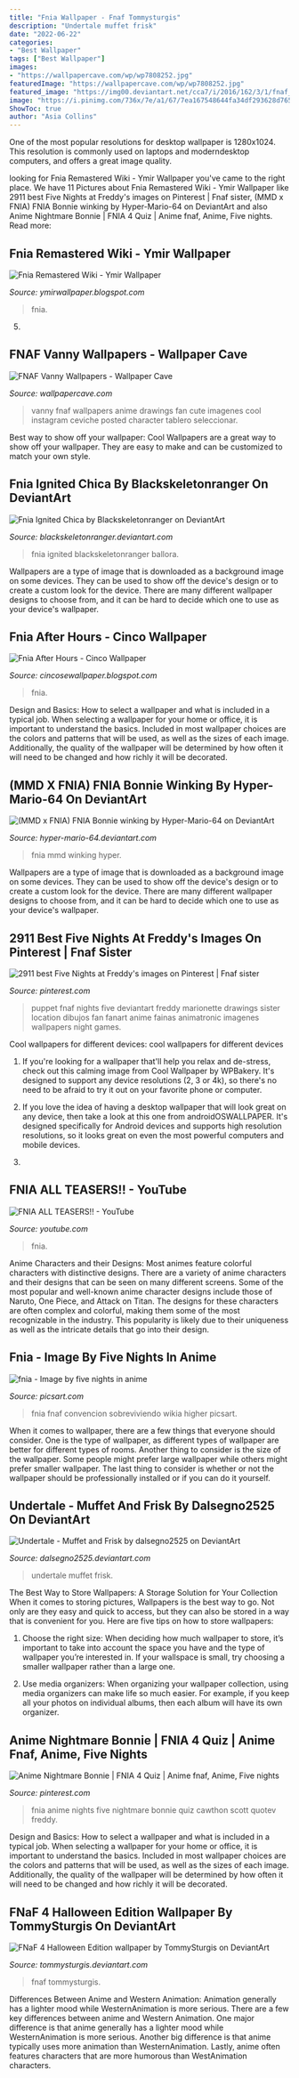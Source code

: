 ```yaml
---
title: "Fnia Wallpaper - Fnaf Tommysturgis"
description: "Undertale muffet frisk"
date: "2022-06-22"
categories:
- "Best Wallpaper"
tags: ["Best Wallpaper"]
images:
- "https://wallpapercave.com/wp/wp7808252.jpg"
featuredImage: "https://wallpapercave.com/wp/wp7808252.jpg"
featured_image: "https://img00.deviantart.net/cca7/i/2016/162/3/1/fnaf_4_halloween_edition_wallpaper_by_tommysturgis-da5x1wi.png"
image: "https://i.pinimg.com/736x/7e/a1/67/7ea167548644fa34df293628d765af7d.jpg"
ShowToc: true
author: "Asia Collins"
---
```



One of the most popular resolutions for desktop wallpaper is 1280x1024. This resolution is commonly used on laptops and moderndesktop computers, and offers a great image quality.

	

		
looking for Fnia Remastered Wiki - Ymir Wallpaper you've came to the right place. We have 11 Pictures about Fnia Remastered Wiki - Ymir Wallpaper like 2911 best Five Nights at Freddy&#039;s images on Pinterest | Fnaf sister, (MMD x FNIA) FNIA Bonnie winking by Hyper-Mario-64 on DeviantArt and also Anime Nightmare Bonnie | FNIA 4 Quiz | Anime fnaf, Anime, Five nights. Read more:
		
    
## Fnia Remastered Wiki - Ymir Wallpaper

<img loading=lazy src="https://i.pinimg.com/564x/a6/aa/70/a6aa708bf57d18e4c5af9b319418aabf.jpg" onerror="this.onerror=null;this.src='https://tse4.mm.bing.net/th?id=OIP.e7kjMsl7nvpWNXHlOY4_eAHaFj&amp;pid=15.1';" alt="Fnia Remastered Wiki - Ymir Wallpaper">

_Source: ymirwallpaper.blogspot.com_

>fnia. 

	

5.

    
## FNAF Vanny Wallpapers - Wallpaper Cave

<img loading=lazy src="https://wallpapercave.com/wp/wp7808252.jpg" onerror="this.onerror=null;this.src='https://tse4.mm.bing.net/th?id=OIP.QQ4uzLiImK7PSXC128wfXgHaIo&amp;pid=15.1';" alt="FNAF Vanny Wallpapers - Wallpaper Cave">

_Source: wallpapercave.com_

>vanny fnaf wallpapers anime drawings fan cute imagenes cool instagram ceviche posted character tablero seleccionar. 

	

Best way to show off your wallpaper:
Cool Wallpapers are a great way to show off your wallpaper. They are easy to make and can be customized to match your own style.

    
## Fnia Ignited Chica By Blackskeletonranger On DeviantArt

<img loading=lazy src="https://pre00.deviantart.net/d0ec/th/pre/i/2016/239/1/6/fnia_ignited_chica_by_blackskeletonranger-dafizk5.jpg" onerror="this.onerror=null;this.src='https://tse4.mm.bing.net/th?id=OIP.avC5vRbmOA7iblCd0FSNzQHaJ4&amp;pid=15.1';" alt="Fnia Ignited Chica by Blackskeletonranger on DeviantArt">

_Source: blackskeletonranger.deviantart.com_

>fnia ignited blackskeletonranger ballora. 

	

Wallpapers are a type of image that is downloaded as a background image on some devices. They can be used to show off the device's design or to create a custom look for the device. There are many different wallpaper designs to choose from, and it can be hard to decide which one to use as your device's wallpaper.

    
## Fnia After Hours - Cinco Wallpaper

<img loading=lazy src="https://pbs.twimg.com/profile_images/1378414820748300288/P5748tvt_400x400.jpg" onerror="this.onerror=null;this.src='https://tse2.mm.bing.net/th?id=OIP.TGDkmJ6Gs5Y0DKcKp5zTqgAAAA&amp;pid=15.1';" alt="Fnia After Hours - Cinco Wallpaper">

_Source: cincosewallpaper.blogspot.com_

>fnia. 

	

Design and Basics: How to select a wallpaper and what is included in a typical job.
When selecting a wallpaper for your home or office, it is important to understand the basics. Included in most wallpaper choices are the colors and patterns that will be used, as well as the sizes of each image. Additionally, the quality of the wallpaper will be determined by how often it will need to be changed and how richly it will be decorated.

    
## (MMD X FNIA) FNIA Bonnie Winking By Hyper-Mario-64 On DeviantArt

<img loading=lazy src="https://orig00.deviantart.net/6c0f/f/2017/227/2/0/_mmd_x_fnia__fnia_bonnie_winking_by_hyper_mario_64-dbk7xkc.jpg" onerror="this.onerror=null;this.src='https://tse2.mm.bing.net/th?id=OIP.jn8Re2hII5F_QbkFyu-NQwHaEK&amp;pid=15.1';" alt="(MMD x FNIA) FNIA Bonnie winking by Hyper-Mario-64 on DeviantArt">

_Source: hyper-mario-64.deviantart.com_

>fnia mmd winking hyper. 

	

Wallpapers are a type of image that is downloaded as a background image on some devices. They can be used to show off the device's design or to create a custom look for the device. There are many different wallpaper designs to choose from, and it can be hard to decide which one to use as your device's wallpaper.

    
## 2911 Best Five Nights At Freddy&#039;s Images On Pinterest | Fnaf Sister

<img loading=lazy src="https://i.pinimg.com/736x/7e/a1/67/7ea167548644fa34df293628d765af7d.jpg" onerror="this.onerror=null;this.src='https://tse3.mm.bing.net/th?id=OIP.SSoCcCUcO8AcmTS0w_115wHaKo&amp;pid=15.1';" alt="2911 best Five Nights at Freddy&#039;s images on Pinterest | Fnaf sister">

_Source: pinterest.com_

>puppet fnaf nights five deviantart freddy marionette drawings sister location dibujos fan fanart anime fainas animatronic imagenes wallpapers night games. 

	

Cool wallpapers for different devices:
cool wallpapers for different devices 

1. If you're looking for a wallpaper that'll help you relax and de-stress, check out this calming image from Cool Wallpaper by WPBakery. It's designed to support any device resolutions (2, 3 or 4k), so there's no need to be afraid to try it out on your favorite phone or computer.

2. If you love the idea of having a desktop wallpaper that will look great on any device, then take a look at this one from androidOSWALLPAPER. It's designed specifically for Android devices and supports high resolution resolutions, so it looks great on even the most powerful computers and mobile devices.

3.

    
## FNIA ALL TEASERS!! - YouTube

<img loading=lazy src="https://i.ytimg.com/vi/9bKE2nyEelg/maxresdefault.jpg" onerror="this.onerror=null;this.src='https://tse1.mm.bing.net/th?id=OIP.cQsLImdPPGrom8EnQqP6QwHaEK&amp;pid=15.1';" alt="FNIA ALL TEASERS!! - YouTube">

_Source: youtube.com_

>fnia. 

	

Anime Characters and their Designs: Most animes feature colorful characters with distinctive designs.
There are a variety of anime characters and their designs that can be seen on many different screens. Some of the most popular and well-known anime character designs include those of Naruto, One Piece, and Attack on Titan. The designs for these characters are often complex and colorful, making them some of the most recognizable in the industry. This popularity is likely due to their uniqueness as well as the intricate details that go into their design.

    
## Fnia - Image By Five Nights In Anime

<img loading=lazy src="http://cdn130.picsart.com/271216963018201.jpg" onerror="this.onerror=null;this.src='https://tse3.mm.bing.net/th?id=OIP.5kZ0Sp-Apcs8Y3uweLgNxAHaFQ&amp;pid=15.1';" alt="fnia - Image by five nights in anime">

_Source: picsart.com_

>fnia fnaf convencion sobreviviendo wikia higher picsart. 

	

When it comes to wallpaper, there are a few things that everyone should consider. One is the type of wallpaper, as different types of wallpaper are better for different types of rooms. Another thing to consider is the size of the wallpaper. Some people might prefer large wallpaper while others might prefer smaller wallpaper. The last thing to consider is whether or not the wallpaper should be professionally installed or if you can do it yourself.

    
## Undertale - Muffet And Frisk By Dalsegno2525 On DeviantArt

<img loading=lazy src="http://img09.deviantart.net/e099/i/2016/073/0/9/undertale___muffet_and__frisk_by_dalsegno2525-d9v1rah.jpg" onerror="this.onerror=null;this.src='https://tse1.mm.bing.net/th?id=OIP.9c3GMW_qQwoSq_6km9CG0QHaGH&amp;pid=15.1';" alt="Undertale - Muffet and Frisk by dalsegno2525 on DeviantArt">

_Source: dalsegno2525.deviantart.com_

>undertale muffet frisk. 

	

The Best Way to Store Wallpapers: A Storage Solution for Your Collection
When it comes to storing pictures, Wallpapers is the best way to go. Not only are they easy and quick to access, but they can also be stored in a way that is convenient for you. Here are five tips on how to store wallpapers:
1) Choose the right size: When deciding how much wallpaper to store, it’s important to take into account the space you have and the type of wallpaper you’re interested in. If your wallspace is small, try choosing a smaller wallpaper rather than a large one.

2) Use media organizers: When organizing your wallpaper collection, using media organizers can make life so much easier. For example, if you keep all your photos on individual albums, then each album will have its own organizer.

    
## Anime Nightmare Bonnie | FNIA 4 Quiz | Anime Fnaf, Anime, Five Nights

<img loading=lazy src="https://i.pinimg.com/originals/a7/17/ab/a717abcd2358bd5f5de73423a3f2fae5.jpg" onerror="this.onerror=null;this.src='https://tse3.mm.bing.net/th?id=OIP.4qFZBnndQn12bCAkqzWnDwAAAA&amp;pid=15.1';" alt="Anime Nightmare Bonnie | FNIA 4 Quiz | Anime fnaf, Anime, Five nights">

_Source: pinterest.com_

>fnia anime nights five nightmare bonnie quiz cawthon scott quotev freddy. 

	

Design and Basics: How to select a wallpaper and what is included in a typical job.
When selecting a wallpaper for your home or office, it is important to understand the basics. Included in most wallpaper choices are the colors and patterns that will be used, as well as the sizes of each image. Additionally, the quality of the wallpaper will be determined by how often it will need to be changed and how richly it will be decorated.

    
## FNaF 4 Halloween Edition Wallpaper By TommySturgis On DeviantArt

<img loading=lazy src="https://img00.deviantart.net/cca7/i/2016/162/3/1/fnaf_4_halloween_edition_wallpaper_by_tommysturgis-da5x1wi.png" onerror="this.onerror=null;this.src='https://tse4.mm.bing.net/th?id=OIP.RCSEevCfaNpyUq-6PHK2qwHaEK&amp;pid=15.1';" alt="FNaF 4 Halloween Edition wallpaper by TommySturgis on DeviantArt">

_Source: tommysturgis.deviantart.com_

>fnaf tommysturgis. 

	

Differences Between Anime and Western Animation: Animation generally has a lighter mood while WesternAnimation is more serious.
There are a few key differences between anime and Western Animation. One major difference is that anime generally has a lighter mood while WesternAnimation is more serious. Another big difference is that anime typically uses more animation than WesternAnimation. Lastly, anime often features characters that are more humorous than WestAnimation characters.

